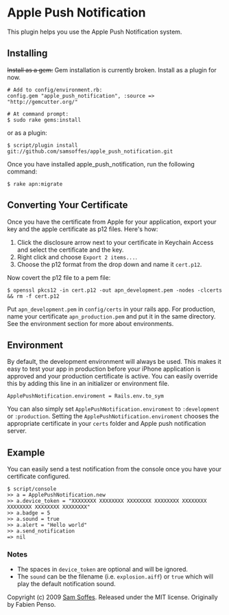 # Apple Push Notification

This plugin helps you use the Apple Push Notification system.

## Installing

<strike>Install as a gem:</strike> Gem installation is currently broken. Install as a plugin for now.

    # Add to config/environment.rb:
    config.gem "apple_push_notification", :source => "http://gemcutter.org/"

    # At command prompt:
    $ sudo rake gems:install

or as a plugin:

    $ script/plugin install git://github.com/samsoffes/apple_push_notification.git

Once you have installed apple\_push\_notification, run the following command:

    $ rake apn:migrate

## Converting Your Certificate

Once you have the certificate from Apple for your application, export your key
and the apple certificate as p12 files. Here's how:

1. Click the disclosure arrow next to your certificate in Keychain Access and select the certificate and the key. 
2. Right click and choose `Export 2 items...`. 
3. Choose the p12 format from the drop down and name it `cert.p12`. 

Now covert the p12 file to a pem file:

    $ openssl pkcs12 -in cert.p12 -out apn_development.pem -nodes -clcerts && rm -f cert.p12

Put `apn_development.pem` in `config/certs` in your rails app. For production, name your certificate `apn_production.pem` and put it in the same directory. See the environment section for more about environments.

## Environment

By default, the development environment will always be used. This makes it easy to test your app in production before your iPhone application is approved and your production certificate is active. You can easily override this by adding this line in an initializer or environment file.

    ApplePushNotification.enviroment = Rails.env.to_sym

You can also simply set `ApplePushNotification.enviroment` to `:development` or `:production`. Setting the `ApplePushNotification.enviroment` chooses the appropriate certificate in your `certs` folder and Apple push notification server.

## Example

You can easily send a test notification from the console once you have your certificate configured.

    $ script/console
    >> a = ApplePushNotification.new
    >> a.device_token = "XXXXXXXX XXXXXXXX XXXXXXXX XXXXXXXX XXXXXXXX XXXXXXXX XXXXXXXX XXXXXXXX"
    >> a.badge = 5
    >> a.sound = true
    >> a.alert = "Hello world"
    >> a.send_notification
    => nil

### Notes

* The spaces in `device_token` are optional and will be ignored. 
* The `sound` can be the filename (i.e. `explosion.aiff`) or `true` which will play the default notification sound.

Copyright (c) 2009 [Sam Soffes](http://samsoff.es). Released under the MIT license. Originally by Fabien Penso.
